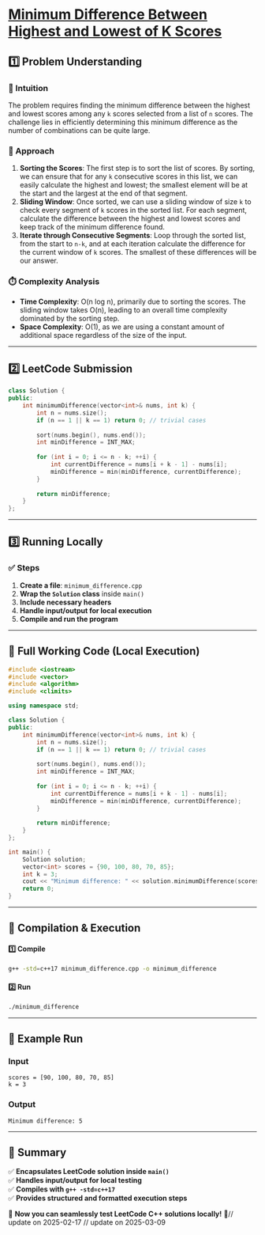 # **[Minimum Difference Between Highest and Lowest of K Scores](https://leetcode.com/problems/minimum-difference-between-highest-and-lowest-of-k-scores/description/)**  

## **1️⃣ Problem Understanding**  
### **📌 Intuition**  
The problem requires finding the minimum difference between the highest and lowest scores among any `k` scores selected from a list of `n` scores. The challenge lies in efficiently determining this minimum difference as the number of combinations can be quite large.

### **🚀 Approach**  
1. **Sorting the Scores**: The first step is to sort the list of scores. By sorting, we can ensure that for any `k` consecutive scores in this list, we can easily calculate the highest and lowest; the smallest element will be at the start and the largest at the end of that segment.
2. **Sliding Window**: Once sorted, we can use a sliding window of size `k` to check every segment of `k` scores in the sorted list. For each segment, calculate the difference between the highest and lowest scores and keep track of the minimum difference found.
3. **Iterate through Consecutive Segments**: Loop through the sorted list, from the start to `n-k`, and at each iteration calculate the difference for the current window of `k` scores. The smallest of these differences will be our answer.

### **⏱️ Complexity Analysis**  
- **Time Complexity**: O(n log n), primarily due to sorting the scores. The sliding window takes O(n), leading to an overall time complexity dominated by the sorting step.
- **Space Complexity**: O(1), as we are using a constant amount of additional space regardless of the size of the input.

---  

## **2️⃣ LeetCode Submission**  
```cpp
class Solution {
public:
    int minimumDifference(vector<int>& nums, int k) {
        int n = nums.size();
        if (n == 1 || k == 1) return 0; // trivial cases
        
        sort(nums.begin(), nums.end());
        int minDifference = INT_MAX;
        
        for (int i = 0; i <= n - k; ++i) {
            int currentDifference = nums[i + k - 1] - nums[i];
            minDifference = min(minDifference, currentDifference);
        }
        
        return minDifference;
    }
};
```  

---  

## **3️⃣ Running Locally**  
### **✅ Steps**  
1. **Create a file**: `minimum_difference.cpp`  
2. **Wrap the `Solution` class** inside `main()`  
3. **Include necessary headers**  
4. **Handle input/output for local execution**  
5. **Compile and run the program**  

---  

## **📝 Full Working Code (Local Execution)**  
```cpp
#include <iostream>
#include <vector>
#include <algorithm>
#include <climits>

using namespace std;

class Solution {
public:
    int minimumDifference(vector<int>& nums, int k) {
        int n = nums.size();
        if (n == 1 || k == 1) return 0; // trivial cases
        
        sort(nums.begin(), nums.end());
        int minDifference = INT_MAX;
        
        for (int i = 0; i <= n - k; ++i) {
            int currentDifference = nums[i + k - 1] - nums[i];
            minDifference = min(minDifference, currentDifference);
        }
        
        return minDifference;
    }
};

int main() {
    Solution solution;
    vector<int> scores = {90, 100, 80, 70, 85};
    int k = 3;
    cout << "Minimum difference: " << solution.minimumDifference(scores, k) << endl;
    return 0;
}
```  

---  

## **🔧 Compilation & Execution**  
#### **1️⃣ Compile**  
```bash
g++ -std=c++17 minimum_difference.cpp -o minimum_difference
```  

#### **2️⃣ Run**  
```bash
./minimum_difference
```  

---  

## **🎯 Example Run**  
### **Input**  
```
scores = [90, 100, 80, 70, 85]
k = 3
```  
### **Output**  
```
Minimum difference: 5
```  

---  

## **📌 Summary**  
✅ **Encapsulates LeetCode solution inside `main()`**  
✅ **Handles input/output for local testing**  
✅ **Compiles with `g++ -std=c++17`**  
✅ **Provides structured and formatted execution steps**  

🚀 **Now you can seamlessly test LeetCode C++ solutions locally!** 🚀// update on 2025-02-17
// update on 2025-03-09
